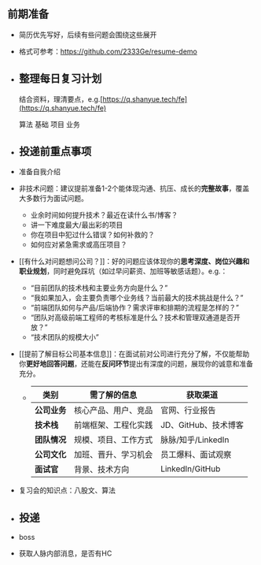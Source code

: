 ## 前期准备
- 简历优先写好，后续有些问题会围绕这些展开
- 格式可参考：https://github.com/2333Ge/resume-demo
- ## 整理每日复习计划
  
  结合资料，理清要点，e.g.[https://q.shanyue.tech/fe](https://q.shanyue.tech/fe)
  
  算法
  基础
  项目
  业务
- ## 投递前重点事项
- 准备自我介绍
- 非技术问题：建议提前准备1-2个能体现沟通、抗压、成长的**完整故事**，覆盖大多数行为面试问题。
	- 业余时间如何提升技术？最近在读什么书/博客？
	- 讲一下难度最大/最出彩的项目
	- 你在项目中犯过什么错误？如何补救的？
	- 如何应对紧急需求或高压项目？
- [[有什么对问题想问公司？]]：好的问题应该体现你的**思考深度、岗位兴趣和职业规划**，同时避免踩坑（如过早问薪资、加班等敏感话题）。e.g.：
	- “目前团队的技术栈和主要业务方向是什么？”
	- “我如果加入，会主要负责哪个业务线？当前最大的技术挑战是什么？”
	- “前端团队如何与产品/后端协作？需求评审和排期的流程是怎样的？”
	- “团队对高级前端工程师的考核标准是什么？技术和管理双通道是否开放？”
	- “技术团队的规模大小”
- [[提前了解目标公司基本信息]]：在面试前对公司进行充分了解，不仅能帮助你**更好地回答问题**，还能在**反问环节**提出有深度的问题，展现你的诚意和准备充分。
	- | 类别 | 需了解的信息 | 获取渠道 |
	  |------|------------|---------|
	  | **公司业务** | 核心产品、用户、竞品 | 官网、行业报告 |
	  | **技术栈** | 前端框架、工程化实践 | JD、GitHub、技术博客 |
	  | **团队情况** | 规模、项目、工作方式 | 脉脉/知乎/LinkedIn |
	  | **公司文化** | 加班、晋升、学习机会 | 员工爆料、面试观察 |
	  | **面试官** | 背景、技术方向 | LinkedIn/GitHub |
- 复习会的知识点：八股文、算法
- ## 投递
- boss
- 获取人脉内部消息，是否有HC